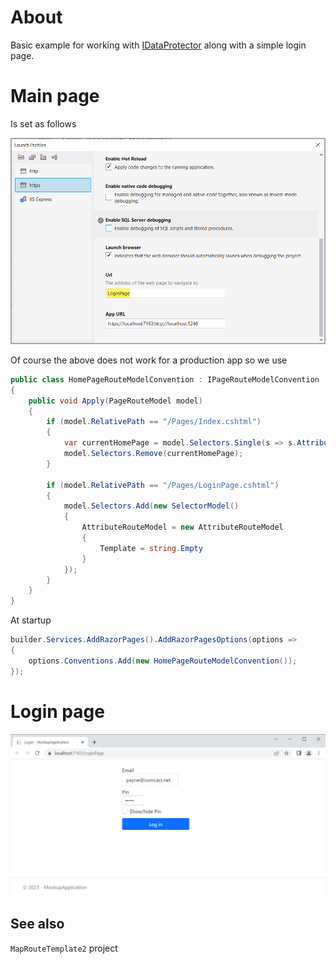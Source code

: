 ﻿# About

Basic example for working with [IDataProtector](https://learn.microsoft.com/en-us/dotnet/api/microsoft.aspnetcore.dataprotection.idataprotector?view=aspnetcore-7.0) along with a simple login page.

# Main page

Is set as follows

![Set Main Page](assets/setMainPage.png)

Of course the above does not work for a production app so we use

```csharp
public class HomePageRouteModelConvention : IPageRouteModelConvention
{
    public void Apply(PageRouteModel model)
    {
        if (model.RelativePath == "/Pages/Index.cshtml")
        {
            var currentHomePage = model.Selectors.Single(s => s.AttributeRouteModel!.Template == string.Empty);
            model.Selectors.Remove(currentHomePage);
        }

        if (model.RelativePath == "/Pages/LoginPage.cshtml")
        {
            model.Selectors.Add(new SelectorModel()
            {
                AttributeRouteModel = new AttributeRouteModel
                {
                    Template = string.Empty
                }
            });
        }
    }
}
```

At startup

```csharp
builder.Services.AddRazorPages().AddRazorPagesOptions(options =>
{
    options.Conventions.Add(new HomePageRouteModelConvention());
});
```

# Login page

![d](assets/login.png)


## See also

`MapRouteTemplate2` project